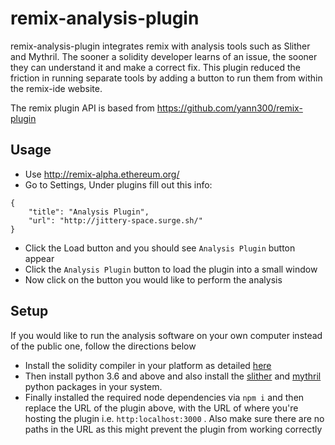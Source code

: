 
# remix-analysis-plugin
remix-analysis-plugin integrates remix with analysis tools such as Slither and  Mythril. The sooner a solidity developer learns of an issue, the sooner they can understand it and make a correct fix. This plugin reduced the friction in running separate tools by adding a button to run them from within the remix-ide website.

The remix plugin API is based from https://github.com/yann300/remix-plugin


## Usage

* Use http://remix-alpha.ethereum.org/
* Go to Settings, Under plugins fill out this info:
```
{
    "title": "Analysis Plugin",
    "url": "http://jittery-space.surge.sh/"
}
```
* Click the Load button and you should see `Analysis Plugin` button appear
* Click the `Analysis Plugin` button to load the plugin into a small window
* Now click on the button you would like to perform the analysis

## Setup
If you would like to run the analysis software on your own computer instead of the public one, follow the directions below
* Install the solidity compiler in your platform as detailed [here](https://solidity.readthedocs.io/en/latest/installing-solidity.html#)
* Then install python 3.6 and above and also install the [slither](https://github.com/trailofbits/slither#how-to-install) and [mythril](https://github.com/trailofbits/slither#how-to-install) python packages in your system.
*  Finally installed the required node dependencies via `npm i` and then replace the URL of the plugin above, with the URL of where you're hosting the plugin i.e. `http:localhost:3000` . Also make sure there are no paths in the URL as this might prevent the plugin from working correctly
